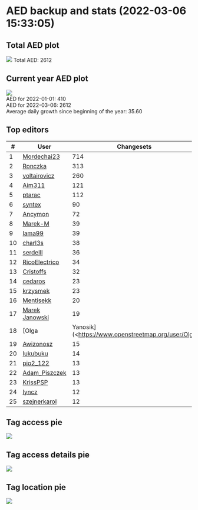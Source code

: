 # AED backup and stats (2022-03-06 15:33:05)


## Total AED plot
![](report_data/total_aed.png)
Total AED: 2612

## Current year AED plot
![](report_data/current_year_aed.png)\
AED for 2022-01-01: 410\
AED for 2022-03-06: 2612\
Average daily growth since beginning of the year: 35.60

## Top editors
| # | User | Changesets |
| ------------- | ------------- | ------------- |
| 1 | [Mordechai23](<https://www.openstreetmap.org/user/Mordechai23>) | 714 |
| 2 | [Ronczka](<https://www.openstreetmap.org/user/Ronczka>) | 313 |
| 3 | [voltairovicz](<https://www.openstreetmap.org/user/voltairovicz>) | 260 |
| 4 | [Aim311](<https://www.openstreetmap.org/user/Aim311>) | 121 |
| 5 | [ptarac](<https://www.openstreetmap.org/user/ptarac>) | 112 |
| 6 | [syntex](<https://www.openstreetmap.org/user/syntex>) | 90 |
| 7 | [Ancymon](<https://www.openstreetmap.org/user/Ancymon>) | 72 |
| 8 | [Marek-M](<https://www.openstreetmap.org/user/Marek-M>) | 39 |
| 9 | [lama99](<https://www.openstreetmap.org/user/lama99>) | 39 |
| 10 | [charl3s](<https://www.openstreetmap.org/user/charl3s>) | 38 |
| 11 | [serdelll](<https://www.openstreetmap.org/user/serdelll>) | 36 |
| 12 | [RicoElectrico](<https://www.openstreetmap.org/user/RicoElectrico>) | 34 |
| 13 | [Cristoffs](<https://www.openstreetmap.org/user/Cristoffs>) | 32 |
| 14 | [cedaros](<https://www.openstreetmap.org/user/cedaros>) | 23 |
| 15 | [krzysmek](<https://www.openstreetmap.org/user/krzysmek>) | 23 |
| 16 | [Mentisekk](<https://www.openstreetmap.org/user/Mentisekk>) | 20 |
| 17 | [Marek Janowski](<https://www.openstreetmap.org/user/Marek Janowski>) | 19 |
| 18 | [Olga | Yanosik](<https://www.openstreetmap.org/user/Olga | Yanosik>) | 16 |
| 19 | [Awizonosz](<https://www.openstreetmap.org/user/Awizonosz>) | 15 |
| 20 | [lukubuku](<https://www.openstreetmap.org/user/lukubuku>) | 14 |
| 21 | [pio2_122](<https://www.openstreetmap.org/user/pio2_122>) | 13 |
| 22 | [Adam_Piszczek](<https://www.openstreetmap.org/user/Adam_Piszczek>) | 13 |
| 23 | [KrissPSP](<https://www.openstreetmap.org/user/KrissPSP>) | 13 |
| 24 | [lyncz](<https://www.openstreetmap.org/user/lyncz>) | 12 |
| 25 | [szejnerkarol](<https://www.openstreetmap.org/user/szejnerkarol>) | 12 |

## Tag access pie
![](report_data/tag_access.png)

## Tag access details pie
![](report_data/tag_access_details.png)

## Tag location pie
![](report_data/tag_location.png)
